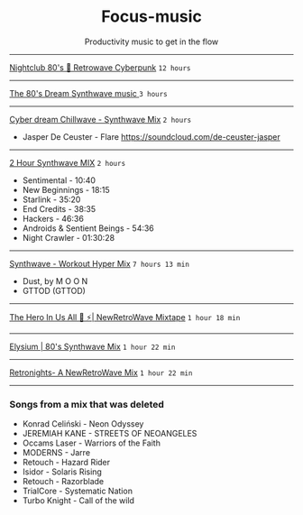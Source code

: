 <h1 align="center">Focus-music</h1> 
<p align="center">Productivity music to get in the flow</p>

---

[Nightclub 80's 🕺 Retrowave Cyberpunk](https://www.youtube.com/watch?v=zsvYVVRAk0c) 
`12 hours`

---

[The 80's Dream Synthwave music ](https://www.youtube.com/watch?v=aP6ykG2yK8g)
`3 hours`

---

[Cyber dream Chillwave - Synthwave Mix](https://www.youtube.com/watch?v=yhCuCqJbOVE)
 `2 hours`
- Jasper De Ceuster - Flare https://soundcloud.com/de-ceuster-jasper

---

[2 Hour Synthwave MIX](https://www.youtube.com/watch?v=g6hY7dB54bc)
`2 hours`
-  Sentimental - 10:40
- New Beginnings - 18:15
- Starlink - 35:20
- End Credits - 38:35
- Hackers - 46:36
- Androids & Sentient Beings - 54:36
- Night Crawler - 01:30:28

---

[Synthwave - Workout Hyper Mix](https://www.youtube.com/watch?v=hcJ9OKKWSG4)
`7 hours 13 min`
- Dust, by M O O N 
- GTTOD (GTTOD)

---

[The Hero In Us All 🐲 ⚡| NewRetroWave Mixtape](https://www.youtube.com/watch?v=Up8a13j-lqA)
`1 hour 18 min`

---

[Elysium | 80's Synthwave Mix](https://www.youtube.com/watch?v=yKS3R5Kf4Pk)
`1 hour 22 min`

---

[ Retronights- A NewRetroWave Mix](https://www.youtube.com/watch?v=OwWpbY4YuRo)
`1 hour 22 min`

---

### Songs from a mix that was deleted
- Konrad Celiński - Neon Odyssey
- JEREMIAH KANE - STREETS OF NEOANGELES
- Occams Laser - Warriors of the Faith
- MODERNS - Jarre
- Retouch - Hazard Rider
- Isidor - Solaris Rising
- Retouch - Razorblade
- TrialCore - Systematic Nation
- Turbo Knight - Call of the wild

